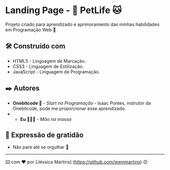 # Landing Page - 🐶 PetLife 🐱

Projeto criado para aprendizado e aprimoramento das minhas habilidades em Programação Web 🚀

## 🛠️ Construído com

* HTML5 - Linguagem de Marcação.
* CSS3 - Linguagem de Estilização.
* JavaScript - Linguagem de Programação.

## ✒️ Autores

* **Onebitcode 🤘** - *Start na Programação* - Isaac Pontes, instrutor da Onebitcode, pode me proporcionar esse aprendizado.
* * **Eu 👩🏻‍💻** - *Mão na massa* 

## 🎁 Expressão de gratidão

* Não pare até se orgulhar 🌻

---
⌨️ com ❤️ por [Jéssica Martins] (https://github.com/jeemmartins) 😊
